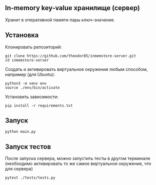 ## In-memory key-value хранилище (сервер)

Хранит в оперативной памяти пары ключ-значение.

## Установка

Клонировать репозиторий:

```
git clone https://github.com/theodor85/inmemstore-server.git
cd inmemstore-server
```

Создать и активировать виртуальное окружение любым способом, например (для Ubuntu):

```
python3 -m venv env
source ./env/bin/activate
```

Установить зависимости:

```
pip install -r requirements.txt
```

## Запуск

```
python main.py
```

## Запуск тестов

После запуска сервера, можно запустить тесты в другом терминале (необходимо активировать то же самое виртуальное окружение, что для сервера)

```
pytest ./tests/tests.py
```
